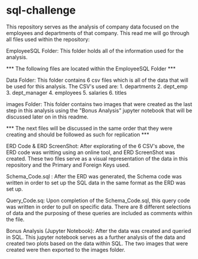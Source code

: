 # sql-challenge

This repository serves as the analysis of company data focused on the 
employees and departments of that company. This read me will go through all
files used within the repository:

EmployeeSQL Folder: This folder holds all of the information used for the analysis.

*** The following files are located within the EmployeeSQL Folder ***

Data Folder: This folder contains 6 csv files which is all of the data that will be used
for this analysis. The CSV's used are:
	1. departments
	2. dept_emp
	3. dept_manager
	4. employees
	5. salaries
	6. titles

images Folder: This folder contains two images that were created as the last step in this analysis
using the "Bonus Analysis" jupyter notebook that will be discussed later on in this readme.

*** The next files will be discussed in the same order that they were creating and should be followed
as such for replication ***

ERD Code & ERD ScreenShot: After explorating of the 6 CSV's above, the ERD code was writting using an
online tool, and ERD ScreenShot was created. These two files serve as a visual representation of the data
in this repository and the Primary and Foreign Keys used.

Schema_Code.sql : After the ERD was generated, the Schema code was written in order to set up the SQL data
in the same format as the ERD was set up.

Query_Code.sq: Upon completion of the Schema_Code.sql, this query code was written in order to pull on specific
data. There are 8 different selections of data and the purposing of these queries are included as comments 
within the file.

Bonus Analysis (Jupyter Notebook): After the data was created and queried in SQL. This jupyter notebook serves as
a further analysis of the data and created two plots based on the data within SQL. The two images that were created
were then exported to the images folder.



